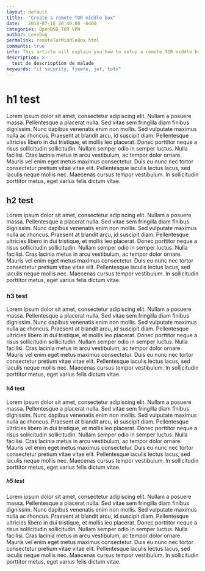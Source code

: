 ```yaml
---
layout: default
title:  "Create a remote TOR middle box"
date:   2018-07-16 20:40:00 -0400
categories: OpenBSD TOR VPN
author: Lovebug
permalink: remoteTorMiddleBox.html
comments: true
info: This article will explain you how to setup a remote TOR middle box on a remote OpenBSD server
description: >-
  test de descrioption de malade
keywords: "it security, fjewfe, jef, toto"
---
```


# h1 test

Lorem ipsum dolor sit amet, consectetur adipiscing elit. Nullam a posuere massa. Pellentesque a placerat nulla. Sed vitae sem fringilla diam finibus dignissim. Nunc dapibus venenatis enim non mollis. Sed vulputate maximus nulla ac rhoncus. Praesent at blandit arcu, id suscipit diam. Pellentesque ultricies libero in dui tristique, et mollis leo placerat. Donec porttitor neque a risus sollicitudin sollicitudin. Nullam semper odio in semper luctus. Nulla facilisi. Cras lacinia metus in arcu vestibulum, ac tempor dolor ornare. Mauris vel enim eget metus maximus consectetur. Duis eu nunc nec tortor consectetur pretium vitae vitae elit. Pellentesque iaculis lectus lacus, sed iaculis neque mollis nec. Maecenas cursus tempor vestibulum. In sollicitudin porttitor metus, eget varius felis dictum vitae.

## h2 test

Lorem ipsum dolor sit amet, consectetur adipiscing elit. Nullam a posuere massa. Pellentesque a placerat nulla. Sed vitae sem fringilla diam finibus dignissim. Nunc dapibus venenatis enim non mollis. Sed vulputate maximus nulla ac rhoncus. Praesent at blandit arcu, id suscipit diam. Pellentesque ultricies libero in dui tristique, et mollis leo placerat. Donec porttitor neque a risus sollicitudin sollicitudin. Nullam semper odio in semper luctus. Nulla facilisi. Cras lacinia metus in arcu vestibulum, ac tempor dolor ornare. Mauris vel enim eget metus maximus consectetur. Duis eu nunc nec tortor consectetur pretium vitae vitae elit. Pellentesque iaculis lectus lacus, sed iaculis neque mollis nec. Maecenas cursus tempor vestibulum. In sollicitudin porttitor metus, eget varius felis dictum vitae.

### h3 test

Lorem ipsum dolor sit amet, consectetur adipiscing elit. Nullam a posuere massa. Pellentesque a placerat nulla. Sed vitae sem fringilla diam finibus dignissim. Nunc dapibus venenatis enim non mollis. Sed vulputate maximus nulla ac rhoncus. Praesent at blandit arcu, id suscipit diam. Pellentesque ultricies libero in dui tristique, et mollis leo placerat. Donec porttitor neque a risus sollicitudin sollicitudin. Nullam semper odio in semper luctus. Nulla facilisi. Cras lacinia metus in arcu vestibulum, ac tempor dolor ornare. Mauris vel enim eget metus maximus consectetur. Duis eu nunc nec tortor consectetur pretium vitae vitae elit. Pellentesque iaculis lectus lacus, sed iaculis neque mollis nec. Maecenas cursus tempor vestibulum. In sollicitudin porttitor metus, eget varius felis dictum vitae.

#### h4 test

Lorem ipsum dolor sit amet, consectetur adipiscing elit. Nullam a posuere massa. Pellentesque a placerat nulla. Sed vitae sem fringilla diam finibus dignissim. Nunc dapibus venenatis enim non mollis. Sed vulputate maximus nulla ac rhoncus. Praesent at blandit arcu, id suscipit diam. Pellentesque ultricies libero in dui tristique, et mollis leo placerat. Donec porttitor neque a risus sollicitudin sollicitudin. Nullam semper odio in semper luctus. Nulla facilisi. Cras lacinia metus in arcu vestibulum, ac tempor dolor ornare. Mauris vel enim eget metus maximus consectetur. Duis eu nunc nec tortor consectetur pretium vitae vitae elit. Pellentesque iaculis lectus lacus, sed iaculis neque mollis nec. Maecenas cursus tempor vestibulum. In sollicitudin porttitor metus, eget varius felis dictum vitae.

##### h5 test

Lorem ipsum dolor sit amet, consectetur adipiscing elit. Nullam a posuere massa. Pellentesque a placerat nulla. Sed vitae sem fringilla diam finibus dignissim. Nunc dapibus venenatis enim non mollis. Sed vulputate maximus nulla ac rhoncus. Praesent at blandit arcu, id suscipit diam. Pellentesque ultricies libero in dui tristique, et mollis leo placerat. Donec porttitor neque a risus sollicitudin sollicitudin. Nullam semper odio in semper luctus. Nulla facilisi. Cras lacinia metus in arcu vestibulum, ac tempor dolor ornare. Mauris vel enim eget metus maximus consectetur. Duis eu nunc nec tortor consectetur pretium vitae vitae elit. Pellentesque iaculis lectus lacus, sed iaculis neque mollis nec. Maecenas cursus tempor vestibulum. In sollicitudin porttitor metus, eget varius felis dictum vitae.
